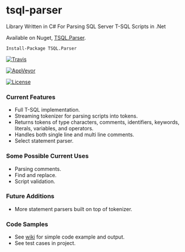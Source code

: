 # tsql-parser
Library Written in C# For Parsing SQL Server T-SQL Scripts in .Net

Available on Nuget, [TSQL.Parser](https://www.nuget.org/packages/TSQL.Parser/).

    Install-Package TSQL.Parser

[![Travis](https://travis-ci.org/bruce-dunwiddie/tsql-parser.svg)](https://travis-ci.org/bruce-dunwiddie/tsql-parser/)

[![AppVeyor](https://ci.appveyor.com/api/projects/status/lcfjc4jox76dia8q?svg=true)](https://ci.appveyor.com/project/bruce-dunwiddie/tsql-parser)

[![License](https://img.shields.io/badge/License-Apache%202.0-blue.svg)](https://opensource.org/licenses/Apache-2.0)

### Current Features
- Full T-SQL implementation.
- Streaming tokenizer for parsing scripts into tokens.
- Returns tokens of type characters, comments, identifiers, keywords, literals, variables, and operators.
- Handles both single line and multi line comments.
- Select statement parser.

### Some Possible Current Uses
- Parsing comments.
- Find and replace.
- Script validation.

### Future Additions
- More statement parsers built on top of tokenizer.

### Code Samples
- See [wiki](<https://github.com/bruce-dunwiddie/tsql-parser/wiki>) for simple code example and output.
- See test cases in project.

